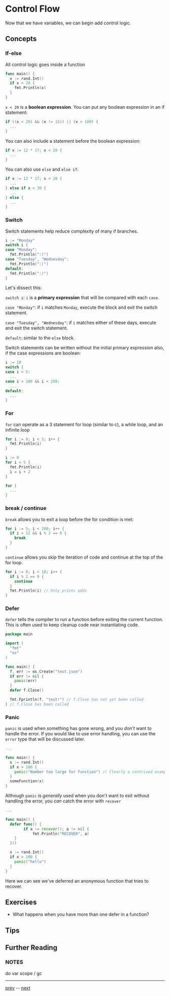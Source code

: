 # Control Flow

Now that we have variables, we can begin add control logic.

## Concepts

### If-else

All control logic goes inside a function

```go
func main() {
  x := rand.Int()
  if x < 20 {
    fmt.Println(x)
  }
}
```

`x < 20` is a **boolean expression**.
You can put any boolean expression in an if statement:

```go
if ((x < 20) && (x != 15)) || (x > 100) {
  ...
}
```

You can also include a statement before the boolean expression:

```go
if x := 12 * 17; x < 20 {
  ...
}
```

You can also use `else` and `else if`:
```go
if x := 12 * 17; x < 20 {
  ...
} else if x < 30 {
  ...
} else {
  ...
}
```

### Switch

Switch statements help reduce complexity of many if branches.

```go
i := "Monday"
switch i {
case "Monday":
  fmt.Println(":(")
case "Tuesday", "Wednesday":
  fmt.Println(":|")
default:
  fmt.Println(":)")
}
```

Let's dissect this:

`switch i`: `i` is a **primary expression** that will be compared with each `case`.

`case "Monday"`: if `i` matches `Monday`, execute the block and exit the switch statement.

`case "Tuesday", "Wednesday"`: if `i` matches either of these days, execute and exit the switch statement.

`default`: similar to the `else` block.

Switch statements can be written without the initial primary expression also, if the case expressions are boolean:

```go
i := 10
switch {
case i < 5:
  ...
case i > 100 && i < 200:
  ...
default:
  ...
}
```

### For
`for` can operate as a 3 statement for loop (similar to c), a while loop, and an infinite loop

```go
for i := 0; i < 5; i++ {
  fmt.Println(i)
}

i := 0
for i < 5 {
  fmt.Println(i)
  i = i + 2
}

for {
  ...
}
```

### break / continue

`break` allows you to exit a loop before the for condition is met:

```go
for i := 5; i < 200; i++ {
  if i > 12 && i % 2 == 0 {
    break
  }
}
```

`continue` allows you skip the iteration of code and continue at the top of the for loop.

```go
for i := 0; i < 10; i++ {
  if i % 2 == 0 {
    continue
  }
  fmt.Println(i) // Only prints odds
}
```

### Defer

`defer` tells the compiler to run a function before exiting the current function. This is often used to keep cleanup code near instantiating code.

```go
package main

import (
  "fmt"
  "os"
)

func main() {
  f, err := os.Create("test.json")
  if err != nil {
    panic(err)
  }
  defer f.Close()

  fmt.Fprintln(f, "test!") // f.Close has not yet been called
} // f.Close has been called
```

### Panic

`panic` is used when something has gone wrong, and you _don't_ want to handle the error. If you would like to use error handling, you can use the `error` type that will be discussed later.

```go
...

func main() {
  x := rand.Int()
  if x > 100 {
    panic("Number too large for function") // Clearly a contrived example.
  }
  someFunction(x)
}
```

Although `panic` is _generally_ used when you don't want to exit without handling the error, you _can_ catch the error with `recover`

```go
...

func main() {
  defer func() {
		if a := recover(); a != nil {
			fmt.Println("RECOVER", a)
    }
  }()

  x := rand.Int()
  if x > 100 {
    panic("hello")
  }
}
```

Here we can see we've deferred an anonymous function that tries to recover.

## Exercises

* What happens when you have more than one defer in a function?

## Tips



## Further Reading



### NOTES

do var scope / gc

---

[prev](2.3.md) -- [next](../3-Data/3.1.md)